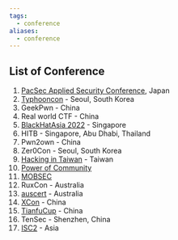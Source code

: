 ```yaml
---
tags:
  - conference
aliases:
  - conference
---
```


## List of Conference

1. [PacSec Applied Security Conference](https://pacsec.jp/), Japan
2. [Typhooncon](https://typhooncon.com/) - Seoul, South Korea
3. GeekPwn - China
4. Real world CTF - China
5. [BlackHatAsia 2022](https://www.blackhat.com/asia-22/) - Singapore
6. HITB - Singapore, Abu Dhabi, Thailand
7. Pwn2own - China
8. Zer0Con - Seoul, South Korea
9. [Hacking in Taiwan](hitcon.org) - Taiwan
10. [Power of Community](powerofcommunity.net)
11. [MOBSEC](https://www.mosec.org/)
12. RuxCon - Australia
13. [auscert](https://conference.auscert.org.au/program/) - Australia
14. [XCon](http://xcon.xfocus.net/index-en.html) - China
15. [TianfuCup]() - China
16. TenSec - Shenzhen, China
17. [ISC2](https://www.isc2.org/Events/SECURE-Asia-Pacific#) - Asia
